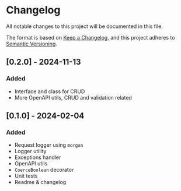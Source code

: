 # Changelog

All notable changes to this project will be documented in this file.

The format is based on [Keep a Changelog](https://keepachangelog.com/en/1.0.0/),
and this project adheres to [Semantic Versioning](https://semver.org/spec/v2.0.0.html).

## [0.2.0] - 2024-11-13

### Added

- Interface and class for CRUD
- More OpenAPI utils, CRUD and validation related

## [0.1.0] - 2024-02-04

### Added

- Request logger using `morgan`
- Logger utility
- Exceptions handler
- OpenAPI utils
- `CoerceBoolean` decorator
- Unit tests
- Readme & changelog

